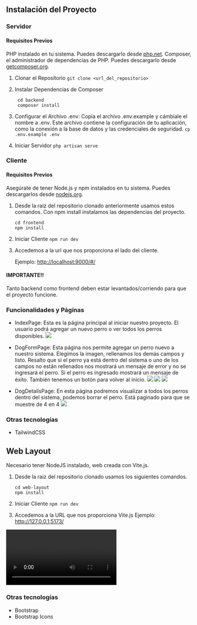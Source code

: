 ## Instalación del Proyecto

### Servidor
#### Requisitos Previos
PHP instalado en tu sistema. Puedes descargarlo desde [php.net](https://www.php.net/).
Composer, el administrador de dependencias de PHP. Puedes descargarlo desde [getcomposer.org](https://getcomposer.org/).
1. Clonar el Repositorio
   ```git clone <url_del_repositorio>```

2. Instalar Dependencias de Composer
   ```
    cd backend
    composer install
    ```
3. Configurar el Archivo .env:
    Copia el archivo .env.example y cámbiale el nombre a .env. Este archivo contiene la configuración de tu aplicación, como la conexión a la base de datos y las credenciales de seguridad.
    ```cp .env.example .env```

4. Iniciar Servidor
   ```php artisan serve```

### Cliente
#### Requisitos Previos
Asegúrate de tener Node.js y npm instalados en tu sistema. Puedes descargarlos desde [nodejs.org](https://nodejs.org/en).
1. Desde la raiz del repositorio clonado anteriormente usamos estos comandos. Con npm install instalamos las dependencias del proyecto.
   ```
   cd frontend
   npm install
   ```
2. Iniciar Cliente
   ```npm run dev```

3. Accedemos a la url que nos proporciona el lado del cliente.

   Ejemplo: [http://localhost:9000/#/]()

#### IMPORTANTE!!
Tanto backend como frontend deben estar levantados/corriendo para que el proyecto funcione.

### Funcionalidades y Páginas
   - IndexPage: Esta es la página principal al iniciar nuestro proyecto. El usuario podrá agregar un nuevo perro o ver todos los perros disponibles.
![](./docs/images/index.png)

   - DogFormPage: Esta página nos permite agregar un perro nuevo a nuestro sistema. Elegimos la imagen, rellenamos los demás campos y listo. Resalto que si el perro ya está dentro del sistema o uno de los campos no están rellenados nos mostrará un mensaje de error y no se ingresará el perro. Si el perro es ingresado mostrará un mensaje de éxito. También tenemos un botón para volver al inicio.
![](./docs/images/add-dog.png)
![](./docs/images/error-dog.png)
![](./docs/images/success-dog.png)

   - DogDetailsPage: En esta página podremos visualizar a todos los perros dentro del sistema, podemos borrar el perro. Está paginado para que se muestre de 4 en 4
![](./docs/images/all-dogs.png)

### Otras tecnologías
   - TailwindCSS

## Web Layout
Necesario tener NodeJS instalado, web creada con Vite.js.

1. Desde la raiz del repositorio clonado usamos los siguientes comandos.
   ```
   cd web-layout
   npm install
   ```
2. Iniciar Cliente
   ```npm run dev```

3. Accedemos a la URL que nos proporciona Vite.js
   Ejemplo: http://127.0.0.1:5173/

![](./docs/videos/web-layout.mp4)

### Otras tecnologías
   - Bootstrap
   - Bootstrap Icons